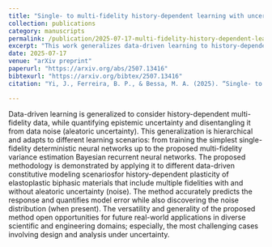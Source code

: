 ```yaml
---
title: "Single- to multi-fidelity history-dependent learning with uncertainty quantification and disentanglement"
collection: publications
category: manuscripts
permalink: /publication/2025-07-17-multi-fidelity-history-dependent-learning
excerpt: "This work generalizes data-driven learning to history‐dependent multi-fidelity settings, enabling uncertainty quantification and disentanglement of model vs noise."
date: 2025-07-17
venue: "arXiv preprint"
paperurl: "https://arxiv.org/abs/2507.13416"
bibtexurl: "https://arxiv.org/bibtex/2507.13416"
citation: "Yi, J., Ferreira, B. P., & Bessa, M. A. (2025). “Single- to multi-fidelity history-dependent learning with uncertainty quantification and disentanglement.” *arXiv preprint arXiv:2507.13416*."

---
```

Data-driven learning is generalized to consider history-dependent multi-fidelity data, while quantifying epistemic uncertainty and disentangling it from data noise (aleatoric uncertainty). This generalization is hierarchical and adapts to different learning scenarios: from training the simplest single-fidelity deterministic neural networks up to the proposed multi-fidelity variance estimation Bayesian recurrent neural networks. The proposed methodology is demonstrated by applying it to different data-driven constitutive modeling scenariosfor history-dependent plasticity of elastoplastic biphasic materials  that include multiple fidelities with and without aleatoric uncertainty (noise). The method accurately predicts the response and quantifies model error while also discovering the noise distribution (when present). The versatility and generality of the proposed method open opportunities for future real-world applications in diverse scientific and engineering domains; especially, the most challenging cases involving design and analysis under uncertainty.
